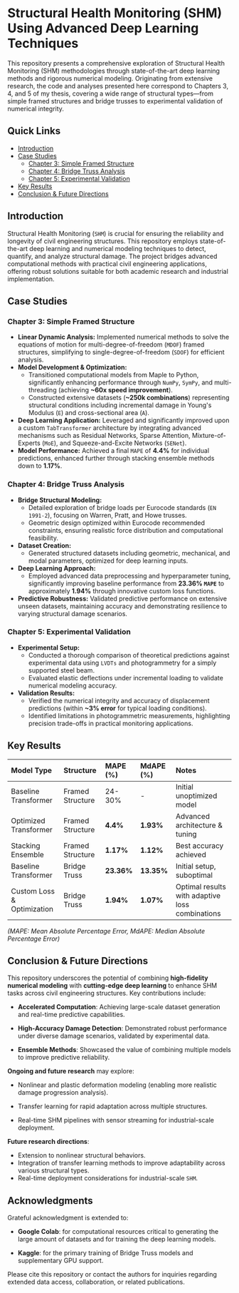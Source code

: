 
# Structural Health Monitoring (SHM) Using Advanced Deep Learning Techniques

This repository presents a comprehensive exploration of Structural Health Monitoring (SHM) methodologies through state-of-the-art deep learning methods and rigorous numerical modeling. Originating from extensive research, the code and analyses presented here correspond to Chapters 3, 4, and 5 of my thesis, covering a wide range of structural types—from simple framed structures and bridge trusses to experimental validation of numerical integrity.

## Quick Links

*   [Introduction](#introduction)
*   [Case Studies](#case-studies)
    *   [Chapter 3: Simple Framed Structure](#chapter-3-simple-framed-structure)
    *   [Chapter 4: Bridge Truss Analysis](#chapter-4-bridge-truss-analysis)
    *   [Chapter 5: Experimental Validation](#chapter-5-experimental-validation)
*   [Key Results](#key-results)
*   [Conclusion & Future Directions](#conclusion--future-directions)

## Introduction

Structural Health Monitoring (`SHM`) is crucial for ensuring the reliability and longevity of civil engineering structures. This repository employs state-of-the-art deep learning and numerical modeling techniques to detect, quantify, and analyze structural damage. The project bridges advanced computational methods with practical civil engineering applications, offering robust solutions suitable for both academic research and industrial implementation.

## Case Studies

### Chapter 3: Simple Framed Structure

*   **Linear Dynamic Analysis:** Implemented numerical methods to solve the equations of motion for multi-degree-of-freedom (`MDOF`) framed structures, simplifying to single-degree-of-freedom (`SDOF`) for efficient analysis.
*   **Model Development & Optimization:**
    *   Transitioned computational models from Maple to Python, significantly enhancing performance through `NumPy`, `SymPy`, and multi-threading (achieving **~60x speed improvement**).
    *   Constructed extensive datasets (**~250k combinations**) representing structural conditions including incremental damage in Young's Modulus (`E`) and cross-sectional area (`A`).
*   **Deep Learning Application:** Leveraged and significantly improved upon a custom `TabTransformer` architecture by integrating advanced mechanisms such as Residual Networks, Sparse Attention, Mixture-of-Experts (`MoE`), and Squeeze-and-Excite Networks (`SENet`).
*   **Model Performance:** Achieved a final `MAPE` of **4.4%** for individual predictions, enhanced further through stacking ensemble methods down to **1.17%**.

### Chapter 4: Bridge Truss Analysis

*   **Bridge Structural Modeling:**
    *   Detailed exploration of bridge loads per Eurocode standards (`EN 1991-2`), focusing on Warren, Pratt, and Howe trusses.
    *   Geometric design optimized within Eurocode recommended constraints, ensuring realistic force distribution and computational feasibility.
*   **Dataset Creation:**
    *   Generated structured datasets including geometric, mechanical, and modal parameters, optimized for deep learning inputs.
*   **Deep Learning Approach:**
    *   Employed advanced data preprocessing and hyperparameter tuning, significantly improving baseline performance from **23.36% `MAPE`** to approximately **1.94%** through innovative custom loss functions.
*   **Predictive Robustness:** Validated predictive performance on extensive unseen datasets, maintaining accuracy and demonstrating resilience to varying structural damage scenarios.

### Chapter 5: Experimental Validation

*   **Experimental Setup:**
    *   Conducted a thorough comparison of theoretical predictions against experimental data using `LVDTs` and photogrammetry for a simply supported steel beam.
    *   Evaluated elastic deflections under incremental loading to validate numerical modeling accuracy.
*   **Validation Results:**
    *   Verified the numerical integrity and accuracy of displacement predictions (within **~3% error** for typical loading conditions).
    *   Identified limitations in photogrammetric measurements, highlighting precision trade-offs in practical monitoring applications.

## Key Results

| Model Type                  | Structure        | MAPE (%)   | MdAPE (%)  | Notes
| :-------------------------- | :--------------- | :--------- | :--------- |  :------------------------------- |
| Baseline Transformer        | Framed Structure | 24-30%     | -          | Initial unoptimized model        |
| Optimized Transformer       | Framed Structure | **4.4%**   | **1.93%**  | Advanced architecture & tuning   |
| Stacking Ensemble           | Framed Structure | **1.17%**  | **1.12%**  | Best accuracy achieved           |
| Baseline Transformer        | Bridge Truss     | **23.36%** | **13.35%** | Initial setup, suboptimal        |
| Custom Loss & Optimization | Bridge Truss     | **1.94%**  | **1.07%**  | Optimal results with adaptive loss combinations |

*(MAPE: Mean Absolute Percentage Error, MdAPE: Median Absolute Percentage Error)*

## Conclusion & Future Directions

This repository underscores the potential of combining **high-fidelity numerical modeling** with **cutting-edge deep learning** to enhance SHM tasks across civil engineering structures. Key contributions include:

-   **Accelerated Computation**: Achieving large-scale dataset generation and real-time predictive capabilities.
    
-   **High-Accuracy Damage Detection**: Demonstrated robust performance under diverse damage scenarios, validated by experimental data.
    
-   **Ensemble Methods**: Showcased the value of combining multiple models to improve predictive reliability.
    

**Ongoing and future research** may explore:

-   Nonlinear and plastic deformation modeling (enabling more realistic damage progression analysis).
    
-   Transfer learning for rapid adaptation across multiple structures.
    
-   Real-time SHM pipelines with sensor streaming for industrial-scale deployment.

**Future research directions**:

*   Extension to nonlinear structural behaviors.
*   Integration of transfer learning methods to improve adaptability across various structural types.
*   Real-time deployment considerations for industrial-scale `SHM`.

## Acknowledgments

Grateful acknowledgment is extended to:

-   **Google Colab**: for computational resources critical to generating the large amount of datasets and for training the deep learning models.
    
-   **Kaggle**: for the primary training of Bridge Truss models and supplementary GPU support.
    

Please cite this repository or contact the authors for inquiries regarding extended data access, collaboration, or related publications.